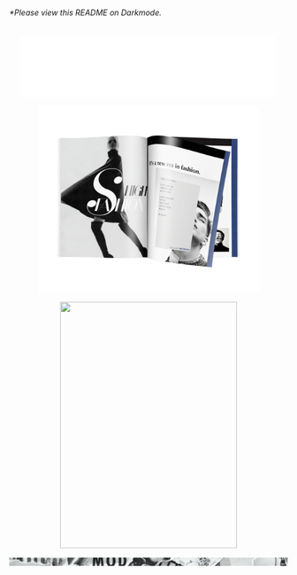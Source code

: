 ###### *Please view this README on Darkmode.

<p align="center">
  <img width="460" src="/images/EunseoLeemac.png">
</p>

<p align="center">
  <img width="400" src="/images/magazine.png">
</p>

<p align="middle">
  <img width="320" height="445" src="[https://spotify-github-profile.vercel.app/api/view?uid=21jsj34glwsu3dboqjpqzm2sa&cover_image=true&theme=default&bar_color=ff0000&bar_color_cover=true](https://spotify-github-profile.vercel.app/api/view.svg?uid=31tifiphzctbk3dcbdj5olhilody&redirect=true][https://spotify-github-profile.vercel.app/api/view.svg?uid=31tifiphzctbk3dcbdj5olhilody&cover_image=true&theme=default&show_offline=false&background_color=121212&interchange=true&bar_color_cover=false&bar_color=8c47ae)">
</p>

<p align="center">
  <img src="/images/footerforgithub.png">
</p>

